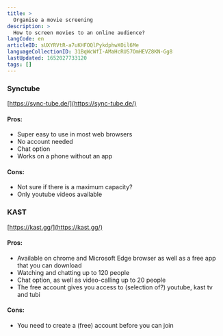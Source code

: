 ```yaml
---
title: >
  Organise a movie screening
description: >
  How to screen movies to an online audience?
langCode: en
articleID: sUXYRVtR-a7uKHFOQlPykdphwXOil6Me
languageCollectionID: 31BqWcWfI-AMaHcRUS7OmHEVZ8KN-Gg8
lastUpdated: 1652027733120
tags: []
---
```


### Synctube

[https://sync-tube.de/](https://sync-tube.de/)

#### Pros:

-   Super easy to use in most web browsers
-   No account needed
-   Chat option
-   Works on a phone without an app

#### Cons:

-   Not sure if there is a maximum capacity?
-   Only youtube videos available

### KAST

[https://kast.gg/](https://kast.gg/)

#### Pros:

-   Available on chrome and Microsoft Edge browser as well as a free app that you can download
-   Watching and chatting up to 120 people
-   Chat option, as well as video-calling up to 20 people
-   The free account gives you access to (selection of?) youtube, kast tv and tubi

#### Cons:

-   You need to create a (free) account before you can join